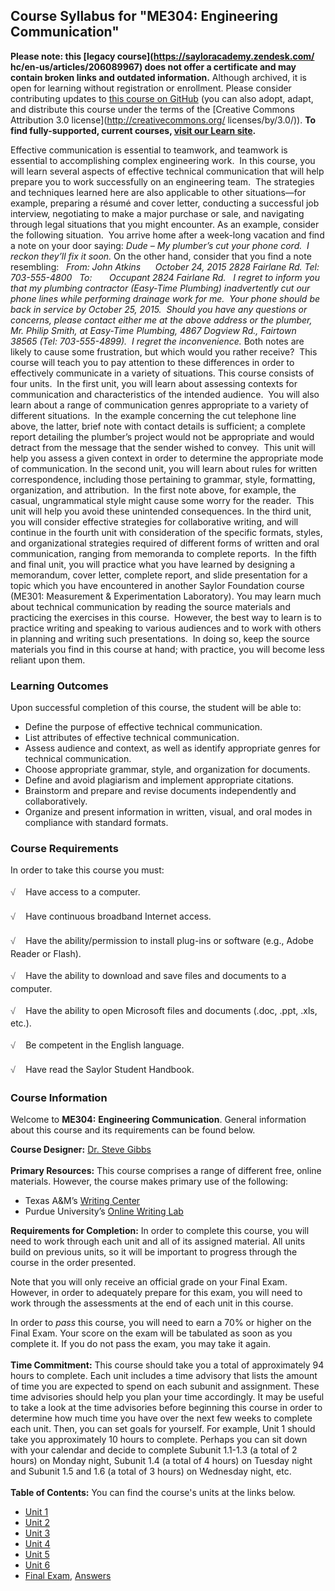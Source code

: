 Course Syllabus for "ME304: Engineering Communication"
------------------------------------------------------

**Please note: this [legacy course](https://sayloracademy.zendesk.com/
hc/en-us/articles/206089967) does not offer a certificate and may contain 
broken links and outdated information.** Although archived, it is open 
for learning without registration or enrollment. Please consider contributing 
updates to [this course on GitHub](https://github.com/saylordotorg/course_me304) 
(you can also adopt, adapt, and distribute this course under the terms of 
the [Creative Commons Attribution 3.0 license](http://creativecommons.org/
licenses/by/3.0/)). **To find fully-supported, current courses, [visit our 
Learn site](https://learn.saylor.org).**

Effective communication is essential to teamwork, and teamwork is
essential to accomplishing complex engineering work.  In this course,
you will learn several aspects of effective technical communication that
will help prepare you to work successfully on an engineering team.  The
strategies and techniques learned here are also applicable to other
situations—for example, preparing a résumé and cover letter, conducting
a successful job interview, negotiating to make a major purchase or
sale, and navigating through legal situations that you might encounter.
As an example, consider the following situation.  You arrive home after
a week-long vacation and find a note on your door saying: *Dude – My
plumber’s cut your phone cord.  I reckon they’ll fix it soon.* On the
other hand, consider that you find a note resembling:   *From: John
Atkins      October 24, 2015* *2828 Fairlane Rd.* *Tel: 703-555-4800*  
*To:       Occupant* *2824 Fairlane Rd.*   *I regret to inform you that
my plumbing contractor (Easy-Time Plumbing) inadvertently* *cut our
phone lines while performing drainage work for me.  Your phone should be
back* *in service by October 25, 2015.  Should you have any questions or
concerns, please* *contact either me at the above address or the
plumber, Mr. Philip Smith, at Easy-Time* *Plumbing, 4867 Dogview Rd.,
Fairtown 38565 (Tel: 703-555-4899).  I regret the* *inconvenience.* Both
notes are likely to cause some frustration, but which would you rather
receive?  This course will teach you to pay attention to these
differences in order to effectively communicate in a variety of
situations. This course consists of four units.  In the first unit, you
will learn about assessing contexts for communication and
characteristics of the intended audience.  You will also learn about a
range of communication genres appropriate to a variety of different
situations.  In the example concerning the cut telephone line above, the
latter, brief note with contact details is sufficient; a complete report
detailing the plumber’s project would not be appropriate and would
detract from the message that the sender wished to convey.  This unit
will help you assess a given context in order to determine the
appropriate mode of communication. In the second unit, you will learn
about rules for written correspondence, including those pertaining to
grammar, style, formatting, organization, and attribution.  In the first
note above, for example, the casual, ungrammatical style might cause
some worry for the reader.  This unit will help you avoid these
unintended consequences. In the third unit, you will consider effective
strategies for collaborative writing, and will continue in the fourth
unit with consideration of the specific formats, styles, and
organizational strategies required of different forms of written and
oral communication, ranging from memoranda to complete reports.  In the
fifth and final unit, you will practice what you have learned by
designing a memorandum, cover letter, complete report, and slide
presentation for a topic which you have encountered in another Saylor
Foundation course (ME301: Measurement & Experimentation Laboratory). You
may learn much about technical communication by reading the source
materials and practicing the exercises in this course.  However, the
best way to learn is to practice writing and speaking to various
audiences and to work with others in planning and writing such
presentations.  In doing so, keep the source materials you find in this
course at hand; with practice, you will become less reliant upon them.

### Learning Outcomes

Upon successful completion of this course, the student will be able to:

-   Define the purpose of effective technical communication.
-   List attributes of effective technical communication.
-   Assess audience and context, as well as identify appropriate genres
    for technical communication.
-   Choose appropriate grammar, style, and organization for documents.
-   Define and avoid plagiarism and implement appropriate citations.
-   Brainstorm and prepare and revise documents independently and
    collaboratively.
-   Organize and present information in written, visual, and oral modes
    in compliance with standard formats.

### Course Requirements

In order to take this course you must:  
    
 <span
style="color: rgb(85, 85, 85); font-family: 'Myriad Pro', 'Gill Sans', 'Gill Sans MT', Calibri, sans-serif; font-size: 14.545454025268555px; line-height: 21.81818199157715px; -webkit-text-size-adjust: none;">√
   </span>Have access to a computer.  
    
 <span
style="color: rgb(85, 85, 85); font-family: 'Myriad Pro', 'Gill Sans', 'Gill Sans MT', Calibri, sans-serif; font-size: 14.545454025268555px; line-height: 21.81818199157715px; -webkit-text-size-adjust: none;">√
   </span>Have continuous broadband Internet access.  
    
 <span
style="color: rgb(85, 85, 85); font-family: 'Myriad Pro', 'Gill Sans', 'Gill Sans MT', Calibri, sans-serif; font-size: 14.545454025268555px; line-height: 21.81818199157715px; -webkit-text-size-adjust: none;">√
   </span>Have the ability/permission to install plug-ins or software
(e.g., Adobe Reader or Flash).  
    
 <span
style="color: rgb(85, 85, 85); font-family: 'Myriad Pro', 'Gill Sans', 'Gill Sans MT', Calibri, sans-serif; font-size: 14.545454025268555px; line-height: 21.81818199157715px; -webkit-text-size-adjust: none;">√
   </span>Have the ability to download and save files and documents to a
computer.  
    
 <span
style="color: rgb(85, 85, 85); font-family: 'Myriad Pro', 'Gill Sans', 'Gill Sans MT', Calibri, sans-serif; font-size: 14.545454025268555px; line-height: 21.81818199157715px; -webkit-text-size-adjust: none;">√
   </span>Have the ability to open Microsoft files and documents (.doc,
.ppt, .xls, etc.).  
    
 <span
style="color: rgb(85, 85, 85); font-family: 'Myriad Pro', 'Gill Sans', 'Gill Sans MT', Calibri, sans-serif; font-size: 14.545454025268555px; line-height: 21.81818199157715px; -webkit-text-size-adjust: none;">√
   </span>Be competent in the English language.  
    
 <span
style="color: rgb(85, 85, 85); font-family: 'Myriad Pro', 'Gill Sans', 'Gill Sans MT', Calibri, sans-serif; font-size: 14.545454025268555px; line-height: 21.81818199157715px; -webkit-text-size-adjust: none;">√
   </span>Have read the Saylor Student Handbook.

### Course Information

Welcome to **ME304:** **Engineering Communication**. General information
about this course and its requirements can be found below.  
  
 **Course Designer:** [Dr. Steve
Gibbs](http://www.saylor.org/faculty-a-g/#DrSteveGibbs)  
    
 **Primary Resources:** This course comprises a range of different free,
online materials. However, the course makes primary use of the
following:  

-   Texas A&M’s [Writing Center](http://writingcenter.tamu.edu/)
-   Purdue University’s [Online Writing
    Lab](https://owl.english.purdue.edu/owl/)

**Requirements for Completion:** In order to complete this course, you
will need to work through each unit and all of its assigned material.
All units build on previous units, so it will be important to progress
through the course in the order presented.  
  
 Note that you will only receive an official grade on your Final Exam.
However, in order to adequately prepare for this exam, you will need to
work through the assessments at the end of each unit in this course.   
  
 In order to *pass* this course, you will need to earn a 70% or higher
on the Final Exam. Your score on the exam will be tabulated as soon as
you complete it. If you do not pass the exam, you may take it again.   
    
 **Time Commitment:** This course should take you a total of
approximately 94 hours to complete. Each unit includes a time advisory
that lists the amount of time you are expected to spend on each subunit
and assignment. These time advisories should help you plan your time
accordingly. It may be useful to take a look at the time advisories
before beginning this course in order to determine how much time you
have over the next few weeks to complete each unit. Then, you can set
goals for yourself. For example, Unit 1 should take you approximately 10
hours to complete. Perhaps you can sit down with your calendar and
decide to complete Subunit 1.1-1.3 (a total of 2 hours) on Monday night,
Subunit 1.4 (a total of 4 hours) on Tuesday night and Subunit 1.5 and
1.6 (a total of 3 hours) on Wednesday night, etc.  
    
**Table of Contents:** You can find the course's units at the links below.

- [Unit 1](https://legacy.saylor.org/me304/Unit01/)
- [Unit 2](https://legacy.saylor.org/me304/Unit02/)
- [Unit 3](https://legacy.saylor.org/me304/Unit03/)
- [Unit 4](https://legacy.saylor.org/me304/Unit04/)
- [Unit 5](https://legacy.saylor.org/me304/Unit05/)
- [Unit 6](https://legacy.saylor.org/me304/Unit06/)
- [Final Exam](http://saylordotorg.github.io/LegacyExams/ME/ME304/ME304-FinalExam.html), [Answers](http://saylordotorg.github.io/LegacyExams/ME/ME304/ME304-FinalExam-Answers.html)
